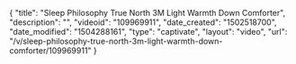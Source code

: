 {
    "title": "Sleep Philosophy True North 3M Light Warmth Down Comforter",
    "description": "",
    "videoid": "109969911",
    "date_created": "1502518700",
    "date_modified": "1504288161",
    "type": "captivate",
    "layout": "video",
    "url": "\/v\/sleep-philosophy-true-north-3m-light-warmth-down-comforter\/109969911"
}